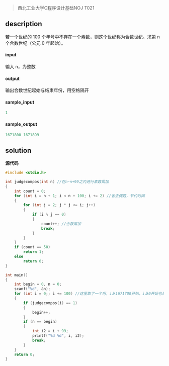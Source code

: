> 西北工业大学C程序设计基础NOJ T021

## description 

若一个世纪的 100 个年号中不存在一个素数，则这个世纪称为合数世纪。求第 n 个合数世纪（公元 0 年起始）。

#### input 

输入 n，为整数

#### output 

输出合数世纪起始与结束年份，用空格隔开

#### sample_input 

```c
1 
```

#### sample_output 

```c
1671800 1671899 
```



## solution

**源代码**

```c
#include <stdio.h>

int judgecompos(int n) //在n~n+99之内进行素数累加
{
    int count = 0;
    for (int i = n + 1; i < n + 100; i += 2) //省去偶数，节约时间
    {
        for (int j = 2; j * j <= i; j++)
        {
            if (i % j == 0)
            {
                count++; //合数累加
                break;
            }
        }
    }
    if (count == 50)
        return 1;
    else
        return 0;
}

int main()
{
    int begin = 0, n = 0;
    scanf("%d", &n);
    for (int i = 0;; i += 100) //这里取了一个巧，i从1671700开始，i从0开始也是没问题的
    {
        if (judgecompos(i) == 1)
        {
            begin++;
        }
        if (n == begin)
        {
            int i2 = i + 99;
            printf("%d %d", i, i2);
            break;
        }
    }
    return 0;
}
```

